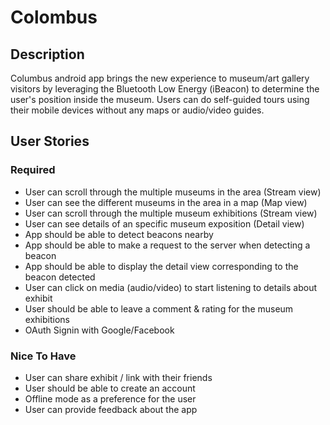 # Colombus

## Description
Columbus android app brings the new experience to museum/art gallery visitors by leveraging the Bluetooth Low Energy 
(iBeacon) to determine the user's position inside the museum. Users can do self-guided tours using their mobile 
devices without any maps or audio/video guides.   

## User Stories
### Required
- User can scroll through the multiple museums in the area (Stream view)
- User can see the different museums in the area in a map (Map view)
- User can scroll through the multiple museum exhibitions (Stream view)
- User can see details of an specific museum exposition (Detail view)
- App should be able to detect beacons nearby
- App should be able to make a request to the server when detecting a beacon
- App should be able to display the detail view corresponding to the beacon detected
- User can click on media (audio/video) to start listening to details about exhibit
- User should be able to leave a comment & rating for the museum exhibitions
- OAuth Signin with Google/Facebook

### Nice To Have
- User can share exhibit / link with their friends
- User should be able to create an account
- Offline mode as a preference for the user
- User can provide feedback about the app	
